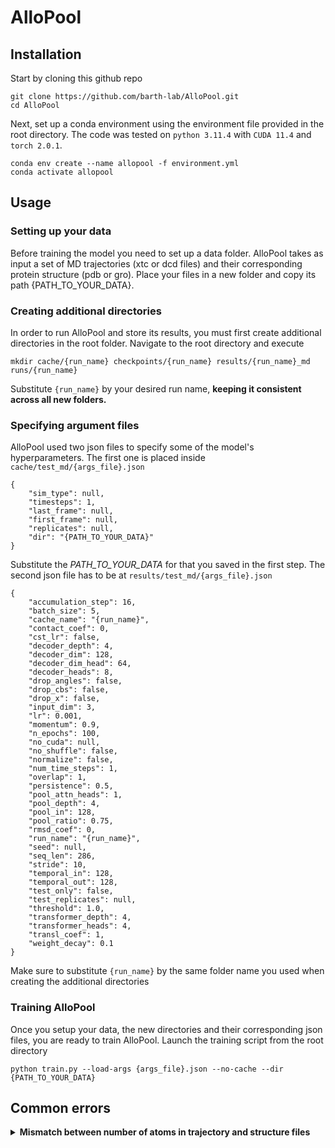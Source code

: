 # AlloPool

## Installation

Start by cloning this github repo

```
git clone https://github.com/barth-lab/AlloPool.git
cd AlloPool
```

Next, set up a conda environment using the environment file provided in the root directory. The code was tested on `python 3.11.4` with `CUDA 11.4` and `torch 2.0.1`. 
```
conda env create --name allopool -f environment.yml
conda activate allopool
```

## Usage

### Setting up your data

Before training the model you need to set up a data folder. AlloPool takes as input a set of MD trajectories (xtc or dcd files) and their corresponding protein structure (pdb or gro). Place your files in a new folder and copy its path {PATH_TO_YOUR_DATA}.

### Creating additional directories

In order to run AlloPool and store its results, you must first create additional directories in the root folder. Navigate to the root directory and execute
```
mkdir cache/{run_name} checkpoints/{run_name} results/{run_name}_md runs/{run_name}
```
Substitute `{run_name}` by your desired run name, **keeping it consistent across all new folders.**

### Specifying argument files

AlloPool used two json files to specify some of the model's hyperparameters. The first one is placed inside `cache/test_md/{args_file}.json`
```
{
	"sim_type": null,
	"timesteps": 1,
	"last_frame": null,
	"first_frame": null,
	"replicates": null,
	"dir": "{PATH_TO_YOUR_DATA}"
}
```

Substitute the *PATH_TO_YOUR_DATA* for that you saved in the first step. The second json file has to be at `results/test_md/{args_file}.json`

```
{
	"accumulation_step": 16,
	"batch_size": 5,
	"cache_name": "{run_name}",
	"contact_coef": 0,
	"cst_lr": false,
	"decoder_depth": 4,
	"decoder_dim": 128,
	"decoder_dim_head": 64,
	"decoder_heads": 8,
	"drop_angles": false,
	"drop_cbs": false,
	"drop_x": false,
	"input_dim": 3,
	"lr": 0.001,
	"momentum": 0.9,
	"n_epochs": 100,
	"no_cuda": null,
	"no_shuffle": false,
	"normalize": false,
	"num_time_steps": 1,
	"overlap": 1,
	"persistence": 0.5,
	"pool_attn_heads": 1,
	"pool_depth": 4,
	"pool_in": 128,
	"pool_ratio": 0.75,
	"rmsd_coef": 0,
	"run_name": "{run_name}",
	"seed": null,
	"seq_len": 286,
	"stride": 10,
	"temporal_in": 128,
	"temporal_out": 128,
	"test_only": false,
	"test_replicates": null,
	"threshold": 1.0,
	"transformer_depth": 4,
	"transformer_heads": 4,
	"transl_coef": 1,
	"weight_decay": 0.1
}
```

Make sure to substitute `{run_name}` by the same folder name you used when creating the additional directories 

### Training AlloPool

Once you setup your data, the new directories and their corresponding json files, you are ready to train AlloPool. Launch the training script from the root directory

```
python train.py --load-args {args_file}.json --no-cache --dir {PATH_TO_YOUR_DATA}
```

## Common errors
<details>
<summary><b> Mismatch between number of atoms in trajectory and structure files</b></summary>
<br>
This error happens when the trajectory contains additional atoms besides the protein. For example, in a simulation of a protein-ligand it is possible that when saving the trajectory of the protein you also include the ligand coordinates, in this case you will have an extra set of atoms with respect to the protein structure. Make sure that you are only using the protein coordinates as input for the model
</details>
